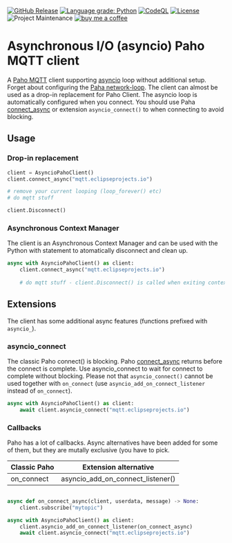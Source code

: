[![GitHub Release](https://img.shields.io/github/release/toreamun/asyncio-paho)](https://github.com/toreamun/asyncio-paho/releases)
[![Language grade: Python](https://img.shields.io/lgtm/grade/python/g/toreamun/asyncio-paho.svg?logo=lgtm&logoWidth=18)](https://lgtm.com/projects/g/toreamun/asyncio-paho/context:python)
[![CodeQL](https://github.com/toreamun/asyncio-paho/workflows/CodeQL/badge.svg)](https://github.com/toreamun/asyncio-paho/actions?query=workflow%3ACodeQL&)
[![License](https://img.shields.io/github/license/toreamun/asyncio-paho)](LICENSE)
![Project Maintenance](https://img.shields.io/badge/maintainer-Tore%20Amundsen%20%40toreamun-blue.svg)
[![buy me a coffee](https://img.shields.io/badge/If%20you%20like%20it-Buy%20me%20a%20coffee-orange.svg)](https://www.buymeacoffee.com/toreamun)


# Asynchronous I/O (asyncio) Paho MQTT client
A [Paho MQTT](https://github.com/eclipse/paho.mqtt.python) client supporting [asyncio](https://docs.python.org/3/library/asyncio.html) loop without additional setup. Forget about configuring the [Paha network-loop](https://github.com/eclipse/paho.mqtt.python#network-loop). The client can almost be used as a drop-in replacement for Paho Client. The asyncio loop is automatically configured when you connect. You should use Paha [connect_async](https://github.com/eclipse/paho.mqtt.python#connect_async) or extension ```asyncio_connect()``` to when connecting to avoid blocking.

## Usage
### Drop-in replacement
```python
client = AsyncioPahoClient()
client.connect_async("mqtt.eclipseprojects.io")

# remove your current looping (loop_forever() etc)
# do mqtt stuff

client.Disconnect()

```

### Asynchronous Context Manager
The client is an Asynchronous Context Manager and can be used with the Python with statement to atomatically disconnect and clean up.

```python
async with AsyncioPahoClient() as client:
    client.connect_async("mqtt.eclipseprojects.io")
    
    # do mqtt stuff - client.Disconnect() is called when exiting context.

```

## Extensions
The client has some additional async features (functions prefixed with ```asyncio_```).

### asyncio_connect
The classic Paho connect() is blocking. Paho [connect_async](https://github.com/eclipse/paho.mqtt.python#connect_async) returns before the connect is complete. Use 
asyncio_connect to wait for connect to complete without blocking. Please not that `asyncio_connect()` cannot be used together with `on_connect` (use `asyncio_add_on_connect_listener` instead of `on_connect`).


```python
async with AsyncioPahoClient() as client:
    await client.asyncio_connect("mqtt.eclipseprojects.io")
```

### Callbacks
Paho has a lot of callbacks. Async alternatives have been added for some of them, but they are mutally exclusive (you have to pick.

|Classic Paho|Extension alternative|
|---|---|
|on_connect|asyncio_add_on_connect_listener()|


```python

async def on_connect_async(client, userdata, message) -> None:
    client.subscribe("mytopic")

async with AsyncioPahoClient() as client:
    client.asyncio_add_on_connect_listener(on_connect_async)
    await client.asyncio_connect("mqtt.eclipseprojects.io")
```

